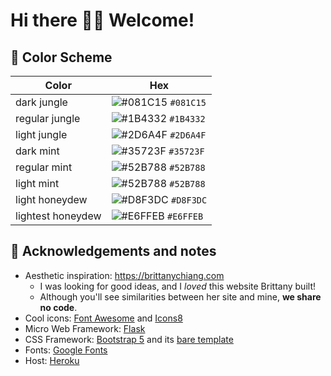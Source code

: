 # Hi there 👋🏻 Welcome!


## 🎨 Color Scheme
| Color             | Hex                                                                |
|-------------------|--------------------------------------------------------------------|
| dark jungle       | ![#081C15](https://via.placeholder.com/10/081C15?text=+) `#081C15` |
| regular jungle    | ![#1B4332](https://via.placeholder.com/10/1B4332?text=+) `#1B4332` |
| light jungle      | ![#2D6A4F](https://via.placeholder.com/10/2D6A4F?text=+) `#2D6A4F` |
| dark mint         | ![#35723F](https://via.placeholder.com/10/35723F?text=+) `#35723F` |
| regular mint      | ![#52B788](https://via.placeholder.com/10/52B788?text=+) `#52B788` |
| light mint        | ![#52B788](https://via.placeholder.com/10/52B788?text=+) `#52B788` |
| light honeydew    | ![#D8F3DC](https://via.placeholder.com/10/D8F3DC?text=+) `#D8F3DC` |
| lightest honeydew | ![#E6FFEB](https://via.placeholder.com/10/E6FFEB?text=+) `#E6FFEB` |

## 📝 Acknowledgements and notes

* Aesthetic inspiration: https://brittanychiang.com
  * I was looking for good ideas, and I _loved_ this website Brittany built!
  * Although you'll see similarities between her site and mine, **we share no code**.
* Cool icons: [Font Awesome](https://fontawesome.com) and [Icons8](https://icons8.com)
* Micro Web Framework: [Flask](https://flask.palletsprojects.com/en/2.1.x/)
* CSS Framework: [Bootstrap 5](https://getbootstrap.com) and its [bare template](https://github.com/StartBootstrap/startbootstrap-bare)
* Fonts: [Google Fonts](https://fonts.google.com)
* Host:️ [Heroku](https://heroku.com)
